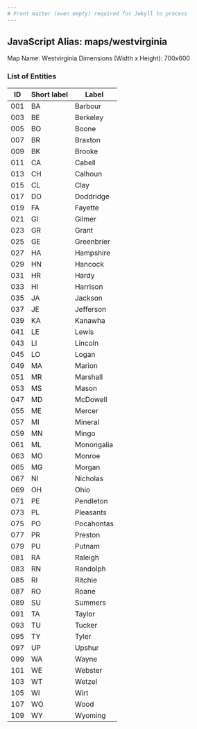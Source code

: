 ```yaml
---
# Front matter (even empty) required for Jekyll to process
---
```


## JavaScript Alias: maps/westvirginia

Map Name: Westvirginia
Dimensions (Width x Height): 700x600





### List of Entities

ID | Short label | Label
---|---|---|
001|BA|Barbour
003|BE|Berkeley
005|BO|Boone
007|BR|Braxton
009|BK|Brooke
011|CA|Cabell
013|CH|Calhoun
015|CL|Clay
017|DO|Doddridge
019|FA|Fayette
021|GI|Gilmer
023|GR|Grant
025|GE|Greenbrier
027|HA|Hampshire
029|HN|Hancock
031|HR|Hardy
033|HI|Harrison
035|JA|Jackson
037|JE|Jefferson
039|KA|Kanawha
041|LE|Lewis
043|LI|Lincoln
045|LO|Logan
049|MA|Marion
051|MR|Marshall
053|MS|Mason
047|MD|McDowell
055|ME|Mercer
057|MI|Mineral
059|MN|Mingo
061|ML|Monongalia
063|MO|Monroe
065|MG|Morgan
067|NI|Nicholas
069|OH|Ohio
071|PE|Pendleton
073|PL|Pleasants
075|PO|Pocahontas
077|PR|Preston
079|PU|Putnam
081|RA|Raleigh
083|RN|Randolph
085|RI|Ritchie
087|RO|Roane
089|SU|Summers
091|TA|Taylor
093|TU|Tucker
095|TY|Tyler
097|UP|Upshur
099|WA|Wayne
101|WE|Webster
103|WT|Wetzel
105|WI|Wirt
107|WO|Wood
109|WY|Wyoming

